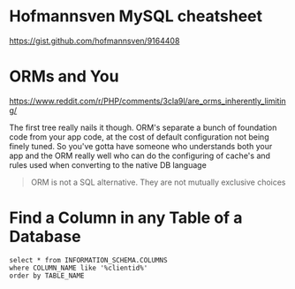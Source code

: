 # Hofmannsven MySQL cheatsheet
https://gist.github.com/hofmannsven/9164408

# ORMs and You
https://www.reddit.com/r/PHP/comments/3cla9l/are_orms_inherently_limiting/
> 
The first tree really nails it though.  ORM's separate a bunch of foundation code from your app code, at the cost of default configuration not being finely tuned.  So you've gotta have someone who understands both your app and the ORM really well who can do the configuring of cache's and rules used when converting to the native DB language

> ORM is not a SQL alternative. They are not mutually exclusive choices

# Find a Column in any Table of a Database

```
select * from INFORMATION_SCHEMA.COLUMNS 
where COLUMN_NAME like '%clientid%' 
order by TABLE_NAME
```
